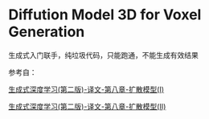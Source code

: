 # Diffution Model 3D for Voxel Generation

生成式入门联手，纯垃圾代码，只能跑通，不能生成有效结果

参考自：

[生成式深度学习(第二版)-译文-第八章-扩散模型(I)](https://blog.csdn.net/GarryWang1248/article/details/134336032)

[生成式深度学习(第二版)-译文-第八章-扩散模型(II)](https://blog.csdn.net/GarryWang1248/article/details/134357093)
